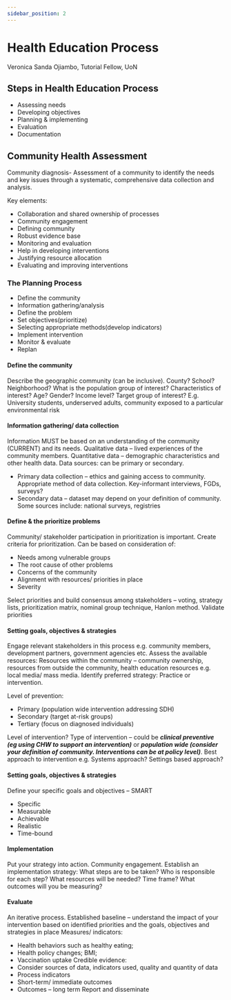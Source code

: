 ```yaml
---
sidebar_position: 2
---
```


# Health Education Process

Veronica Sanda Ojiambo, Tutorial Fellow, UoN

## Steps in Health Education Process

- Assessing needs
- Developing objectives
- Planning & implementing
- Evaluation
- Documentation

## Community Health Assessment

Community diagnosis​- Assessment of a community to identify the needs and key issues through a systematic, comprehensive data collection and analysis. ​

Key elements:​

- Collaboration and shared ownership of processes​
- Community engagement​
- Defining community​
- Robust evidence base​
- Monitoring and evaluation​
- Help in developing interventions​
- Justifying resource allocation​
- Evaluating and improving interventions

### The Planning Process

- Define the community
- Information gathering/analysis
- Define the problem
- Set objectives(prioritize)
- Selecting appropriate methods(develop indicators)
- Implement intervention
- Monitor & evaluate
- Replan

#### Define the community

Describe the geographic community (can be inclusive)​. County? School? Neighborhood? ​What is the population group of interest?​ Characteristics of interest?​ Age? Gender? Income level?​ Target group of interest? E.g. ​University students, underserved adults, community exposed to a particular environmental risk​

#### Information gathering/ data collection

Information MUST be based on an understanding of the community (CURRENT) and its needs​. Qualitative data – lived experiences of the community members.​ Quantitative data – demographic characteristics and other health data​. Data sources: can be primary or secondary​.

- Primary data collection – ethics and gaining access to community. Appropriate method of data collection. Key-informant interviews, FGDs, surveys?​
- Secondary data – dataset may depend on your definition of community. Some sources include: national surveys, registries

#### Define & the prioritize problems

Community/ stakeholder participation in prioritization is important​. Create criteria for prioritization. Can be based on consideration of:​

- Needs among vulnerable groups​
- The root cause of other problems​
- Concerns of the community​
- Alignment with resources/ priorities in place​
- Severity​

Select priorities and build consensus among stakeholders – voting, strategy lists, prioritization matrix, nominal group technique, Hanlon method​. Validate priorities

#### Setting goals, objectives & strategies

Engage relevant stakeholders in this process e.g. community members, development partners, government agencies etc​. Assess the available resources:​ Resources within the community – community ownership​, resources from outside the community​, health education resources e.g. local media/ mass media​. Identify preferred strategy:​ Practice or intervention​.

Level of prevention:

- Primary (population wide intervention addressing SDH)
- Secondary (target at-risk groups)
- Tertiary (focus on diagnosed individuals)​

Level of intervention?​ Type of intervention – could be **_clinical preventive (eg using CHW to support an intervention)_** or **_population wide (consider your definition of community. Interventions can be at policy level)_**​. Best approach to intervention e.g. Systems approach? Settings based approach?

#### Setting goals, objectives & strategies

Define your specific goals and objectives – SMART ​

- Specific​
- Measurable​
- Achievable​
- Realistic​
- Time-bound

#### Implementation

Put your strategy into action​. Community engagement​. Establish an implementation strategy: ​What steps are to be taken​? Who is responsible for each step​? What resources will be needed​? Time frame​? What outcomes will you be measuring?

#### Evaluate

An iterative process​. Established baseline – understand the impact of your intervention based on identified priorities and the goals, objectives and strategies in place​
Measures/ indicators: ​

- Health behaviors such as healthy eating; ​
- Health policy changes; BMI; ​
- Vaccination uptake​
  Credible evidence:​
- Consider sources of data, indicators used, quality and quantity of data​
- Process indicators ​
- Short-term/ immediate outcomes​
- Outcomes – long term​
  Report and disseminate

